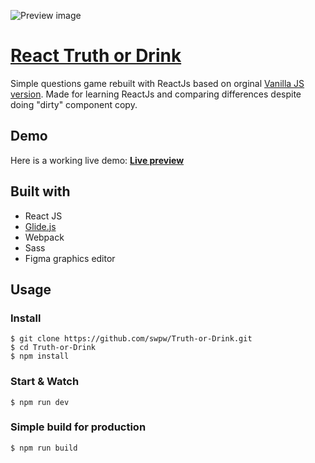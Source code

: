 ![Preview image](https://i.imgur.com/xCgbWWS.png)

# [React Truth or Drink](https://xenodochial-lalande-14bd73.netlify.app/)
Simple questions game rebuilt with ReactJs based on orginal [Vanilla JS version](https://github.com/swpw/Truth-or-Drink). 
Made for learning ReactJs and comparing differences despite doing "dirty" component copy.

## Demo
Here is a working live demo: **[Live preview](https://xenodochial-lalande-14bd73.netlify.app/)**

## Built with
- React JS
- [Glide.js](https://glidejs.com/)
- Webpack
- Sass
- Figma graphics editor

## Usage

### Install
```
$ git clone https://github.com/swpw/Truth-or-Drink.git
$ cd Truth-or-Drink
$ npm install
```

### Start & Watch
```
$ npm run dev
```

### Simple build for production
```
$ npm run build
```

